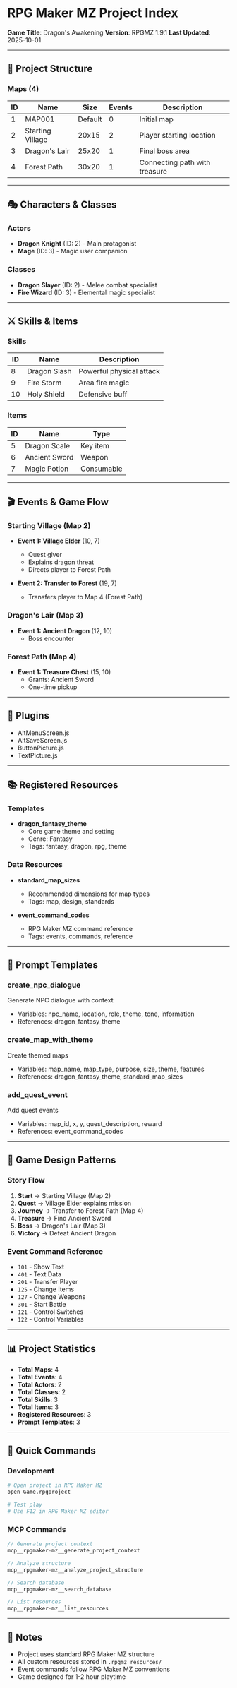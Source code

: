 # RPG Maker MZ Project Index
**Game Title**: Dragon's Awakening
**Version**: RPGMZ 1.9.1
**Last Updated**: 2025-10-01

---

## 📁 Project Structure

### Maps (4)
| ID | Name | Size | Events | Description |
|---|---|---|---|---|
| 1 | MAP001 | Default | 0 | Initial map |
| 2 | Starting Village | 20x15 | 2 | Player starting location |
| 3 | Dragon's Lair | 25x20 | 1 | Final boss area |
| 4 | Forest Path | 30x20 | 1 | Connecting path with treasure |

---

## 🎭 Characters & Classes

### Actors
- **Dragon Knight** (ID: 2) - Main protagonist
- **Mage** (ID: 3) - Magic user companion

### Classes
- **Dragon Slayer** (ID: 2) - Melee combat specialist
- **Fire Wizard** (ID: 3) - Elemental magic specialist

---

## ⚔️ Skills & Items

### Skills
| ID | Name | Description |
|---|---|---|
| 8 | Dragon Slash | Powerful physical attack |
| 9 | Fire Storm | Area fire magic |
| 10 | Holy Shield | Defensive buff |

### Items
| ID | Name | Type |
|---|---|---|
| 5 | Dragon Scale | Key item |
| 6 | Ancient Sword | Weapon |
| 7 | Magic Potion | Consumable |

---

## 🎬 Events & Game Flow

### Starting Village (Map 2)
- **Event 1: Village Elder** (10, 7)
  - Quest giver
  - Explains dragon threat
  - Directs player to Forest Path

- **Event 2: Transfer to Forest** (19, 7)
  - Transfers player to Map 4 (Forest Path)

### Dragon's Lair (Map 3)
- **Event 1: Ancient Dragon** (12, 10)
  - Boss encounter

### Forest Path (Map 4)
- **Event 1: Treasure Chest** (15, 10)
  - Grants: Ancient Sword
  - One-time pickup

---

## 🔧 Plugins
- AltMenuScreen.js
- AltSaveScreen.js
- ButtonPicture.js
- TextPicture.js

---

## 📚 Registered Resources

### Templates
- **dragon_fantasy_theme**
  - Core game theme and setting
  - Genre: Fantasy
  - Tags: fantasy, dragon, rpg, theme

### Data Resources
- **standard_map_sizes**
  - Recommended dimensions for map types
  - Tags: map, design, standards

- **event_command_codes**
  - RPG Maker MZ command reference
  - Tags: events, commands, reference

---

## 📝 Prompt Templates

### create_npc_dialogue
Generate NPC dialogue with context
- Variables: npc_name, location, role, theme, tone, information
- References: dragon_fantasy_theme

### create_map_with_theme
Create themed maps
- Variables: map_name, map_type, purpose, size, theme, features
- References: dragon_fantasy_theme, standard_map_sizes

### add_quest_event
Add quest events
- Variables: map_id, x, y, quest_description, reward
- References: event_command_codes

---

## 🎯 Game Design Patterns

### Story Flow
1. **Start** → Starting Village (Map 2)
2. **Quest** → Village Elder explains mission
3. **Journey** → Transfer to Forest Path (Map 4)
4. **Treasure** → Find Ancient Sword
5. **Boss** → Dragon's Lair (Map 3)
6. **Victory** → Defeat Ancient Dragon

### Event Command Reference
- `101` - Show Text
- `401` - Text Data
- `201` - Transfer Player
- `125` - Change Items
- `127` - Change Weapons
- `301` - Start Battle
- `121` - Control Switches
- `122` - Control Variables

---

## 📊 Project Statistics
- **Total Maps**: 4
- **Total Events**: 4
- **Total Actors**: 2
- **Total Classes**: 2
- **Total Skills**: 3
- **Total Items**: 3
- **Registered Resources**: 3
- **Prompt Templates**: 3

---

## 🚀 Quick Commands

### Development
```bash
# Open project in RPG Maker MZ
open Game.rpgproject

# Test play
# Use F12 in RPG Maker MZ editor
```

### MCP Commands
```javascript
// Generate project context
mcp__rpgmaker-mz__generate_project_context

// Analyze structure
mcp__rpgmaker-mz__analyze_project_structure

// Search database
mcp__rpgmaker-mz__search_database

// List resources
mcp__rpgmaker-mz__list_resources
```

---

## 📌 Notes
- Project uses standard RPG Maker MZ structure
- All custom resources stored in `.rpgmz_resources/`
- Event commands follow RPG Maker MZ conventions
- Game designed for 1-2 hour playtime
